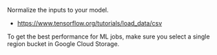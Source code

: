 
Normalize the inputs to your model.
* https://www.tensorflow.org/tutorials/load_data/csv

To get the best performance for ML jobs, make sure you select a single region bucket in Google Cloud Storage. 
